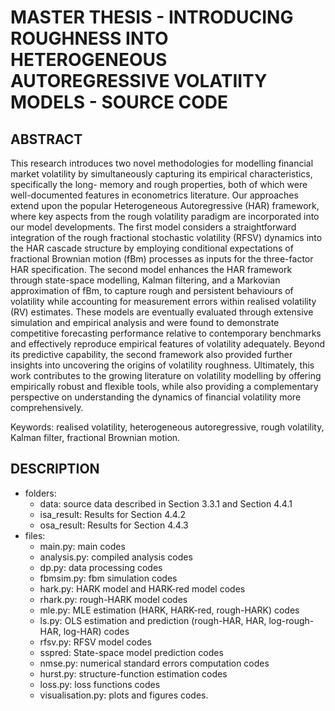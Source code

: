 # MASTER THESIS - INTRODUCING ROUGHNESS INTO HETEROGENEOUS AUTOREGRESSIVE VOLATIITY MODELS - SOURCE CODE

## ABSTRACT
This research introduces two novel methodologies for modelling financial market volatility by simultaneously capturing its empirical characteristics, specifically the long- memory and rough properties, 
both of which were well-documented features in econometrics literature. Our approaches extend upon the popular Heterogeneous Autoregressive (HAR) framework, where key aspects from the rough volatility 
paradigm are incorporated into our model developments. The first model considers a straightforward integration of the rough fractional stochastic volatility (RFSV) dynamics into the HAR cascade structure 
by employing conditional expectations of fractional Brownian motion (fBm) processes as inputs for the three-factor HAR specification. The second model enhances the HAR framework through state-space 
modelling, Kalman filtering, and a Markovian approximation of fBm, to capture rough and persistent behaviours of volatility while accounting for measurement errors within realised volatility (RV) estimates. 
These models are eventually evaluated through extensive simulation and empirical analysis and were found to demonstrate competitive forecasting performance relative to contemporary benchmarks and 
effectively reproduce empirical features of volatility adequately. Beyond its predictive capability, the second framework also provided further insights into uncovering the origins of volatility roughness. 
Ultimately, this work contributes to the growing literature on volatility modelling by offering empirically robust and flexible tools, while also providing a complementary perspective on understanding the 
dynamics of financial volatility more comprehensively.

Keywords: realised volatility, heterogeneous autoregressive, rough volatility, Kalman filter, fractional Brownian motion.

## DESCRIPTION
- folders:
  - data: source data described in Section 3.3.1 and Section 4.4.1
  - isa_result: Results for Section 4.4.2
  - osa_result: Results for Section 4.4.3
- files:
  - main.py: main codes
  - analysis.py: compiled analysis codes
  - dp.py: data processing codes
  - fbmsim.py: fbm simulation codes
  - hark.py: HARK model and HARK-red model codes
  - rhark.py: rough-HARK model codes
  - mle.py: MLE estimation (HARK, HARK-red, rough-HARK) codes
  - ls.py: OLS estimation and prediction (rough-HAR, HAR, log-rough-HAR, log-HAR) codes
  - rfsv.py: RFSV model codes
  - sspred: State-space model prediction codes
  - nmse.py: numerical standard errors computation codes
  - hurst.py: structure-function estimation codes
  - loss.py: loss functions codes
  - visualisation.py: plots and figures codes.
